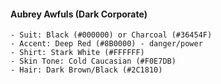 #### Aubrey Awfuls (Dark Corporate)

```
- Suit: Black (#000000) or Charcoal (#36454F)
- Accent: Deep Red (#8B0000) - danger/power
- Shirt: Stark White (#FFFFFF)
- Skin Tone: Cold Caucasian (#F0E7DB)
- Hair: Dark Brown/Black (#2C1810)
```
